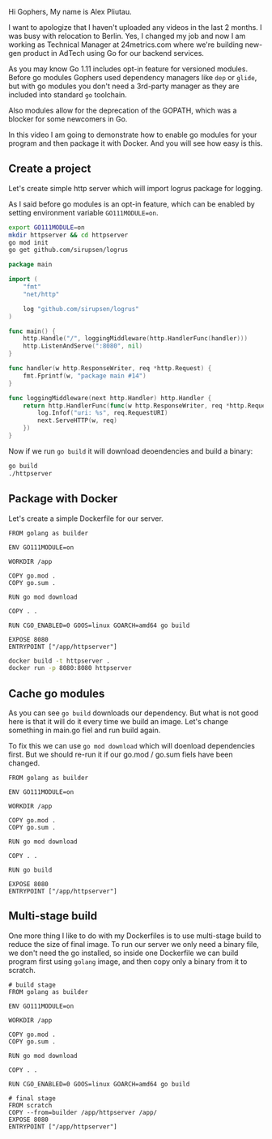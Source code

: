 Hi Gophers, My name is Alex Pliutau.

I want to apologize that I haven't uploaded any videos in the last 2 months. I was busy with relocation to Berlin. Yes, I changed my job and now I am working as Technical Manager at 24metrics.com where we're building new-gen product in AdTech using Go for our backend services.

As you may know Go 1.11 includes opt-in feature for versioned modules. Before go modules Gophers used dependency managers like `dep` or `glide`, but with go modules you don't need a 3rd-party manager as they are included into standard `go` toolchain.

Also modules allow for the deprecation of the GOPATH, which was a blocker for some newcomers in Go.

In this video I am going to demonstrate how to enable go modules for your program and then package it with Docker. And you will see how easy is this.

## Create a project

Let's create simple http server which will import logrus package for logging.

As I said before go modules is an opt-in feature, which can be enabled by setting environment variable `GO111MODULE=on`.

```bash
export GO111MODULE=on
mkdir httpserver && cd httpserver
go mod init
go get github.com/sirupsen/logrus
```

```go
package main

import (
	"fmt"
	"net/http"

	log "github.com/sirupsen/logrus"
)

func main() {
	http.Handle("/", loggingMiddleware(http.HandlerFunc(handler)))
	http.ListenAndServe(":8080", nil)
}

func handler(w http.ResponseWriter, req *http.Request) {
	fmt.Fprintf(w, "package main #14")
}

func loggingMiddleware(next http.Handler) http.Handler {
	return http.HandlerFunc(func(w http.ResponseWriter, req *http.Request) {
		log.Infof("uri: %s", req.RequestURI)
		next.ServeHTTP(w, req)
	})
}
```

Now if we run `go build` it will download deoendencies and build a binary:

```bash
go build
./httpserver
```

## Package with Docker

Let's create a simple Dockerfile for our server.

```
FROM golang as builder

ENV GO111MODULE=on

WORKDIR /app

COPY go.mod .
COPY go.sum .

RUN go mod download

COPY . .

RUN CGO_ENABLED=0 GOOS=linux GOARCH=amd64 go build

EXPOSE 8080
ENTRYPOINT ["/app/httpserver"]
```

```bash
docker build -t httpserver .
docker run -p 8080:8080 httpserver
```

## Cache go modules

As you can see `go build` downloads our dependency. But what is not good here is that it will do it every time we build an image. Let's change something in main.go fiel and run build again.

To fix this we can use `go mod download` which will doenload dependencies first. But we should re-run it if our go.mod / go.sum fiels have been changed.

```
FROM golang as builder

ENV GO111MODULE=on

WORKDIR /app

COPY go.mod .
COPY go.sum .

RUN go mod download

COPY . .

RUN go build

EXPOSE 8080
ENTRYPOINT ["/app/httpserver"]
```

## Multi-stage build

One more thing I like to do with my Dockerfiles is to use multi-stage build to reduce the size of final image. To run our server we only need a binary file, we don't need the go installed, so inside one Dockerfile we can build program first using `golang` image, and then copy only a binary from it to scratch.

```
# build stage
FROM golang as builder

ENV GO111MODULE=on

WORKDIR /app

COPY go.mod .
COPY go.sum .

RUN go mod download

COPY . .

RUN CGO_ENABLED=0 GOOS=linux GOARCH=amd64 go build

# final stage
FROM scratch
COPY --from=builder /app/httpserver /app/
EXPOSE 8080
ENTRYPOINT ["/app/httpserver"]
```